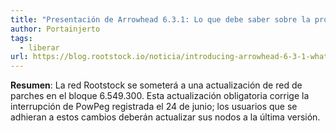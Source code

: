 ```yaml
---
title: "Presentación de Arrowhead 6.3.1: Lo que debe saber sobre la próxima actualización de la red de parches de Rootstock"
author: Portainjerto
tags:
  - liberar
url: https://blog.rootstock.io/noticia/introducing-arrowhead-6-3-1-what-you-need-to-know-about-rootstocks-upcoming-patch-network-upgrade/
---
```


**Resumen**: La red Rootstock se someterá a una actualización de red de parches en el bloque 6.549.300. Esta actualización obligatoria corrige la interrupción de PowPeg registrada el 24 de junio; los usuarios que se adhieran a estos cambios deberán actualizar sus nodos a la última versión.
